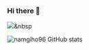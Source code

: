 ### Hi there 👋

<img src="https://img.shields.io/badge/Python-3766AB?style=flat-square&logo=Python&logoColor=white"/></a>&nbsp 



![namgiho96 GitHub stats](https://github-readme-stats.vercel.app/api?username=namgiho96&show_icons=true&theme=radical)

<!--
**namgiho96/namgiho96** is a ✨ _special_ ✨ repository because its `README.md` (this file) appears on your GitHub profile.

Here are some ideas to get you started:

- 🔭 I’m currently working on ...
- 🌱 I’m currently learning ...
- 👯 I’m looking to collaborate on ...
- 🤔 I’m looking for help with ...
- 💬 Ask me about ...
- 📫 How to reach me: ...
- 😄 Pronouns: ...
- ⚡ Fun fact: ...
-->
